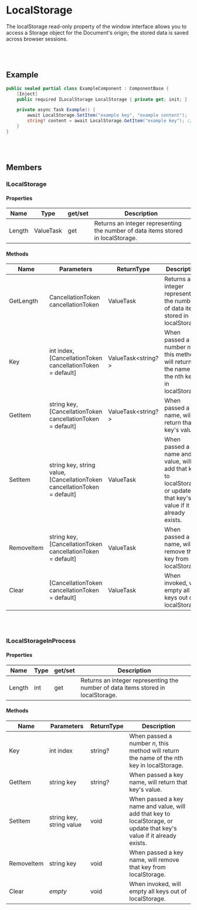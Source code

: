 # LocalStorage

The localStorage read-only property of the window interface allows you to access a Storage object for the Document's origin;
the stored data is saved across browser sessions.


<br><br />
## Example

```csharp
public sealed partial class ExampleComponent : ComponentBase {
    [Inject]
    public required ILocalStorage LocalStorage { private get; init; }

    private async Task Example() {
        await LocalStorage.SetItem("example key", "example content");
        string? content = await LocalStorage.GetItem("example key"); // returns "example content"
    }
}
```


<br><br />
## Members

### ILocalStorage

#### Properties

| **Name** | **Type**       | get/set | **Description**                                                                  |
| -------- | -------------- | ------- | -------------------------------------------------------------------------------- |
| Length   | ValueTask<int> | get     | Returns an integer representing the number of data items stored in localStorage. |

#### Methods

| **Name**   | **Parameters**                                                            | **ReturnType**     | **Description**                                                                                                       |
| ---------- | ------------------------------------------------------------------------- | ------------------ | --------------------------------------------------------------------------------------------------------------------- |
| GetLength  | CancellationToken cancellationToken                                       | ValueTask<int>     | Returns an integer representing the number of data items stored in localStorage.                                      |
| Key        | int index, [CancellationToken cancellationToken = default]                | ValueTask<string?> | When passed a number *n*, this method will return the name of the nth key in localStorage.                            |
| GetItem    | string key, [CancellationToken cancellationToken = default]               | ValueTask<string?> | When passed a key name, will return that key's value.                                                                 |
| SetItem    | string key, string value, [CancellationToken cancellationToken = default] | ValueTask          | When passed a key name and value, will add that key to localStorage, or update that key's value if it already exists. |
| RemoveItem | string key, [CancellationToken cancellationToken = default]               | ValueTask          | When passed a key name, will remove that key from localStorage.                                                       |
| Clear      | [CancellationToken cancellationToken = default]                           | ValueTask          | When invoked, will empty all keys out of localStorage.                                                                |


<br></br>
### ILocalStorageInProcess

#### Properties

| **Name** | **Type** | get/set | **Description**                                                                  |
| -------- | -------- | ------- | -------------------------------------------------------------------------------- |
| Length   | int      | get     | Returns an integer representing the number of data items stored in localStorage. |

#### Methods

| **Name**   | **Parameters**                                                            | **ReturnType**     | **Description**                                           |
| ---------- | ------------------------------------------------------------------------- | ------------------ | --------------------------------------------------------- |
| Key        | int index                | string? | When passed a number *n*, this method will return the name of the nth key in localStorage.                            |
| GetItem    | string key               | string? | When passed a key name, will return that key's value.                                                                 |
| SetItem    | string key, string value | void    | When passed a key name and value, will add that key to localStorage, or update that key's value if it already exists. |
| RemoveItem | string key               | void    | When passed a key name, will remove that key from localStorage.                                                       |
| Clear      | *empty*                  | void    | When invoked, will empty all keys out of localStorage.                                                                |
